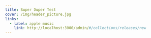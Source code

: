 ```yaml
---
title: Super Duper Test
cover: /img/header_picture.jpg
links:
  - label: apple music
    link: http://localhost:3000/admin/#/collections/releases/new
---
```


